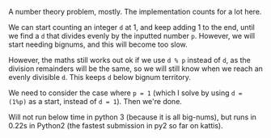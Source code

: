 A number theory problem, mostly. The implementation counts for a lot here.

We can start counting an integer `d` at 1, and keep adding 1 to the end, until we find a `d` that divides evenly by the inputted number `p`. However, we will start needing bignums, and this will become too slow.

However, the maths still works out ok if we use `d % p` instead of `d`, as the division remainders will be the same, so we will still know when we reach an evenly divisible `d`. This keeps `d` below bignum territory.

We need to consider the case where `p = 1` (which I solve by using `d = (1%p)` as a start, instead of `d = 1`). Then we're done.

Will not run below time in python 3 (because it is all big-nums), but runs in 0.22s in Python2 (the fastest submission in py2 so far on kattis).
